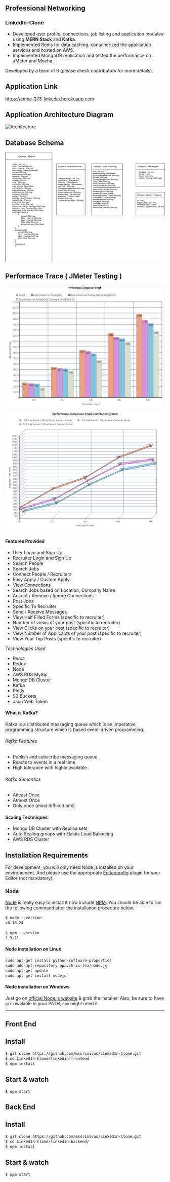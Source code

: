 ## Professional Networking 

### LinkedIn-Clone

 - Developed user profile, connections, job listing and application modules using <b>MERN Stack</b> and <b>Kafka</b>. 
 - Implemented Redis for data caching, containerized the application services and hosted on AWS. 
 - Implemented MongoDB replication and tested the performance on JMeter and Mocha. 

Developed by a team of 6 (please check contributors for more details).


## Application Link

https://cmpe-273-linkedin.herokuapp.com

## Application Architecture Diagram
 
![Architecture](Architecture/LinkedIn_Architecture.png)

## Database Schema
 
![Database_Schema](Architecture/Database_Schema.png)

 
## Performace Trace ( JMeter Testing )

![Performance_1](Architecture/Performance_1.png)


![Performance_2](Architecture/Performance_2.png)

 
#### Features Provided

 - User Login and Sign Up
 - Recruiter Login and Sign Up
 - Search People
 - Search Jobs
 - Connect People / Recruiters
 - Easy Apply / Custom Apply
 - View Connections
 - Search Jobs based on Location, Company Name
 - Accept / Remove / Ignore Connections
 - Post Jobs
 - Specific To Recruiter 
 - Send / Receive Messages
 - View Half Filled Forms (specific to recruiter)
 - Number of views of your post (specific to recruiter)
 - View Clicks on your post (specific to recruiter)
 - View Number of Applicants of your post (specific to recruiter)
 - View Your Top Posts (specific to recruiter)
 

*Technologies Used*
 - React
 - Redux
 - Node
 - AWS RDS MySql
 - Mongo DB Cluster
 - Kafka
 - Plotly
 - S3 Buckets
 - Json Web Token
 

#### What is Kafka?
Kafka is a distributed messaging queue which is an imperative programming structure which is based event-driven programming.

###### Kafka Features
- Publish and subscribe messaging queue.
- Reacts to events in a real time
- High tolerance with highly available .

###### Kafka Semantics
- Atleast Once
- Atmost Once
- Only once (most difficult one)

#### Scaling Techniques
- Mongo DB Cluster with Replica sets
- Auto Scaling  groups with Elastic Load Balancing 
- AWS RDS Cluster

## Installation Requirements

For development, you will only need Node.js installed on your environement.
And please use the appropriate [Editorconfig](http://editorconfig.org/) plugin for your Editor (not mandatory).

### Node

[Node](http://nodejs.org/) is really easy to install & now include [NPM](https://npmjs.org/).
You should be able to run the following command after the installation procedure
below.

    $ node --version
    v0.10.24

    $ npm --version
    1.3.21

#### Node installation on Linux

    sudo apt-get install python-software-properties
    sudo add-apt-repository ppa:chris-lea/node.js
    sudo apt-get update
    sudo apt-get install nodejs

#### Node installation on Windows

Just go on [official Node.js website](http://nodejs.org/) & grab the installer.
Also, be sure to have `git` available in your PATH, `npm` might need it.

---

## Front End 
## Install

    $ git clone https://github.com/mssrinivas/LinkedIn-Clone.git
    $ cd LinkedIn-Clone/linkedin-frontend
    $ npm install

## Start & watch

    $ npm start

    
## Back End 
## Install

    $ git clone https://github.com/mssrinivas/LinkedIn-Clone.git
    $ cd LinkedIn-Clone/linkedin-backend/
    $ npm install

## Start & watch

    $ npm start
